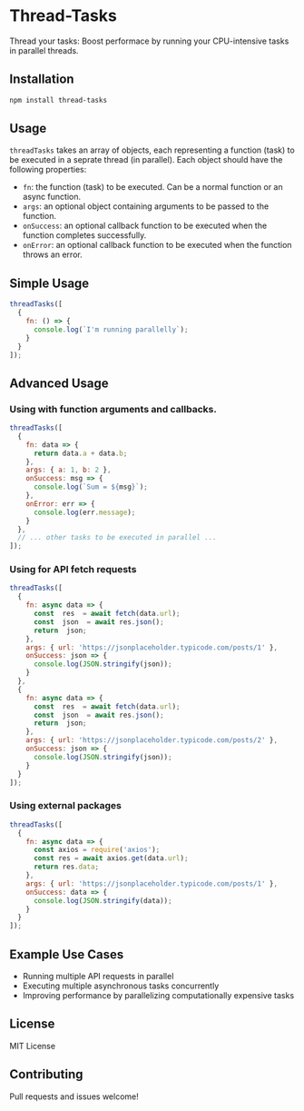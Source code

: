 # Thread-Tasks
Thread your tasks: Boost performace by running your CPU-intensive tasks in parallel threads.

## Installation

```bash
npm install thread-tasks
```

## Usage
`threadTasks` takes an array of objects, each representing a function (task) to be executed in a seprate thread (in parallel). Each object should have the following properties:
- `fn`: the function (task) to be executed. Can be a normal function or an async function.
- `args`: an optional object containing arguments to be passed to the function.
- `onSuccess`: an optional callback function to be executed when the function completes successfully.
- `onError`: an optional callback function to be executed when the function throws an error.

## Simple Usage

```javascript
threadTasks([
  {
    fn: () => {
      console.log(`I'm running parallelly`);
    }
  }
]);
```
## Advanced Usage

### Using with function arguments and callbacks.

```javascript
threadTasks([
  {
    fn: data => {
      return data.a + data.b;
    },
    args: { a: 1, b: 2 },
    onSuccess: msg => {
      console.log(`Sum = ${msg}`);
    },
    onError: err => {
      console.log(err.message);
    }
  },
  // ... other tasks to be executed in parallel ...
]);
```
### Using for API fetch requests
```javascript
threadTasks([
  {
    fn: async data => {
      const  res  = await fetch(data.url);
      const  json  = await res.json();
      return  json;
    },
    args: { url: 'https://jsonplaceholder.typicode.com/posts/1' },
    onSuccess: json => {
      console.log(JSON.stringify(json));
    }
  },
  {
    fn: async data => {
      const  res  = await fetch(data.url);
      const  json  = await res.json();
      return  json;
    },
    args: { url: 'https://jsonplaceholder.typicode.com/posts/2' },
    onSuccess: json => {
      console.log(JSON.stringify(json));
    }
  }
]);
```

### Using external packages
```javascript
threadTasks([
  {
    fn: async data => {
      const axios = require('axios');
      const res = await axios.get(data.url);
      return res.data;
    },
    args: { url: 'https://jsonplaceholder.typicode.com/posts/1' },
    onSuccess: data => {
      console.log(JSON.stringify(data));
    }
  }
]);
```

## Example Use Cases

- Running multiple API requests in parallel
- Executing multiple asynchronous tasks concurrently
- Improving performance by parallelizing computationally expensive tasks

## License
MIT License

## Contributing
Pull requests and issues welcome!
